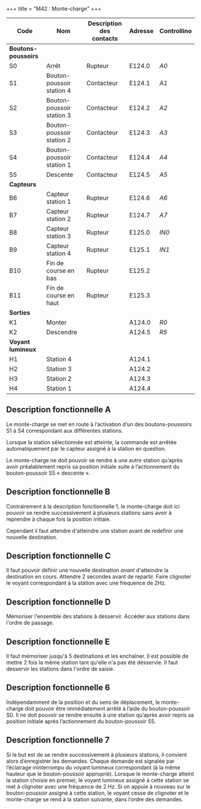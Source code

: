 +++
title = "M42 : Monte-charge"
+++

Code|Nom|Description des contacts|Adresse|Controllino
|---|---|---|---|---|
|**Boutons-poussoirs**|||
S0|Arrêt|Rupteur|E124.0|*A0*
S1|Bouton-poussoir station 4|Contacteur|E124.1|*A1*
S2|Bouton-poussoir station 3|Contacteur|E124.2|*A2*
S3|Bouton-poussoir station 2|Contacteur|E124.3|*A3*
S4|Bouton-poussoir station 1|Contacteur|E124.4|*A4*
S5|Descente|Contacteur|E124.5|*A5*
|**Capteurs**|||
B6 |Capteur station 1    |Rupteur|E124.6|*A6*
B7 |Capteur station 2    |Rupteur|E124.7|*A7*
B8 |Capteur station 3    |Rupteur|E125.0|*IN0*
B9 |Capteur station 4    |Rupteur|E125.1|*IN1*
B10|Fin de course en bas |Rupteur|E125.2|
B11|Fin de course en haut|Rupteur|E125.3|
|**Sorties**|||
K1|Monter   ||A124.0|*R0*
K2|Descendre||A124.5|*R5*
|**Voyant lumineux**
H1|Station 4||A124.1|
H2|Station 3||A124.2|
H3|Station 2||A124.3|
H4|Station 1||A124.4|


## Description fonctionnelle A

Le monte-charge se met en route à l’activation d’un des boutons-poussoirs S1 à S4 correspondant aux différentes stations. 

Lorsque la station sélectionnée est atteinte, la commande est arrêtée automatiquement par le capteur assigné à la station en question. 

Le monte-charge ne doit pouvoir se rendre à une autre station qu’après avoir préalablement repris sa position initiale suite à l’actionnement du bouton-poussoir S5 « descente ».

## Description fonctionnelle B

Contrairement à la description fonctionnelle 1, le monte-charge doit ici pouvoir se rendre successivement à plusieurs stations sans avoir à reprendre à chaque fois la position initiale.

Cependant il faut attendre d'atteindre une station avant de redefinir une nouvelle destination.  

## Description fonctionnelle C

Il faut pouvoir définir une nouvelle destination *avant* d'atteindre la destination en cours. Attendre 2 secondes avant de repartir. Faire clignoter le voyant correspondant à la station avec une frequence de 2Hz.

## Description fonctionnelle D

Mémoriser l'ensemble des stations à desservir. Accéder aux stations dans l'ordre de passage.

## Description fonctionnelle E

Il faut mémoriser jusqu'à 5 destinations et les enchaîner. Il est possible  de mettre 2 fois la même station tant qu'elle n'a pas été désservie. Il faut desservir les stations dans l'ordre de saisie.

## Description fonctionnelle 6

Indépendamment de la position et du sens de déplacement, le monte-charge doit pouvoir être immédiatement arrêté à l’aide du bouton-poussoir S0. Il ne doit pouvoir se rendre ensuite à une station qu’après avoir repris sa position initiale après l’actionnement du bouton-poussoir S5.



## Description fonctionnelle 7

Si le but est de se rendre successivement à plusieurs stations, il convient alors d’enregistrer les demandes. Chaque demande est signalée par l’éclairage ininterrompu du voyant lumineux correspondant (à la même hauteur que le bouton-poussoir approprié). Lorsque le monte-charge atteint la station choisie en premier, le voyant lumineux assigné à cette station se met à clignoter avec une fréquence de 2 Hz. Si on appuie à nouveau sur le bouton-poussoir assigné à cette station, le voyant cesse de clignoter et le monte-charge se rend à la station suivante, dans l’ordre des demandes.
